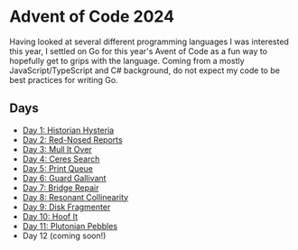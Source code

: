 # Advent of Code 2024

Having looked at several different programming languages I was interested this year, I settled on Go for this year's Avent of Code as a fun way to hopefully get to grips with the language. Coming from a mostly JavaScript/TypeScript and C# background, do not expect my code to be best practices for writing Go.

## Days
* [Day 1: Historian Hysteria](./day01/day01.go)
* [Day 2: Red-Nosed Reports](./day02/day02.go)
* [Day 3: Mull It Over](./day03/day03.go)
* [Day 4: Ceres Search](./day04/day04.go)
* [Day 5: Print Queue](./day05/day05.go)
* [Day 6: Guard Gallivant](./day06/day06.go)
* [Day 7: Bridge Repair](./day07/day07.go)
* [Day 8: Resonant Collinearity](./day08/day08.go)
* [Day 9: Disk Fragmenter](./day09/day09.go)
* [Day 10: Hoof It](./day10/day10.go)
* [Day 11: Plutonian Pebbles](./day11/day11.go)
* Day 12 (coming soon!)
